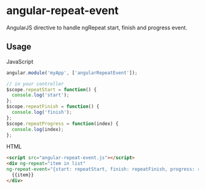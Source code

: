 angular-repeat-event
====================

AngularJS directive to handle ngRepeat start, finish and progress event.

## Usage

JavaScript
```javascript
angular.module('myApp', ['angularRepeatEvent']);

// in your controller
$scope.repeatStart = function() {
  console.log('start');
};
$scope.repeatFinish = function() {
  console.log('finish');
};
$scope.repeatProgress = function(index) {
  console.log(index);
};
```

HTML
```html
<script src="angular-repeat-event.js"></script>
<div ng-repeat="item in list"
ng-repeat-event="{start: repeatStart, finish: repeatFinish, progress: repeatProgress}">
  {{item}}
</div>
```
